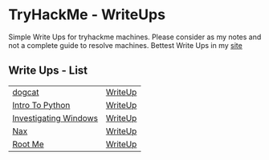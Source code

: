 # TryHackMe - WriteUps
Simple Write Ups for tryhackme machines. Please consider as my notes and not a complete guide to resolve machines. Bettest Write Ups in my [site](https://lucaribeiro.me)

## Write Ups - List 

<table>
    <tr>
        <td>
            <span>
                <a href="https://tryhackme.com/room/dogcat">dogcat</a>
            </span>
        </td>
        <td>
            <a href="./dogcat">WriteUp</a>
        </td>
    </tr>
    <tr>
        <td>
            <span>
                <a href="https://tryhackme.com/room/introtopython">Intro To Python</a>
            </span>
        </td>
        <td>
            <a href="./IntroToPython">WriteUp</a>
        </td>
    </tr>
    <tr>
        <td>
            <span>
                <a href="https://tryhackme.com/room/investigatingwindows">Investigating Windows</a>
            </span>
        </td>
        <td>
            <a href="./InvestigatingWindows">WriteUp</a>
        </td>
    </tr>
    <tr>
        <td>
            <span>
                <a href="https://tryhackme.com/room/nax">Nax</a>
            </span>
        </td>
        <td>
            <a href="./Nax">WriteUp</a>
        </td>
    </tr>
    <tr>
        <td>
            <span>
                <a href="https://tryhackme.com/room/rrootme">Root Me</a>
            </span>
        </td>
        <td>
            <a href="./RootMe">WriteUp</a>
        </td>
    </tr>
</table>
